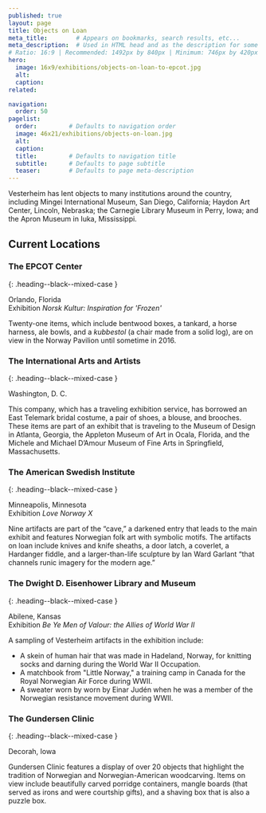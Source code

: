 ```yaml
---
published: true
layout: page
title: Objects on Loan
meta_title:        # Appears on bookmarks, search results, etc...
meta_description:  # Used in HTML head and as the description for some search engines
# Ratio: 16:9 | Recommended: 1492px by 840px | Minimum: 746px by 420px
hero:
  image: 16x9/exhibitions/objects-on-loan-to-epcot.jpg
  alt:
  caption: 
related:

navigation:
  order: 50
pagelist:
  order:         # Defaults to navigation order
  image: 46x21/exhibitions/objects-on-loan.jpg
  alt:
  caption: 
  title:         # Defaults to navigation title
  subtitle:      # Defaults to page subtitle
  teaser:        # Defaults to page meta-description
---
```

Vesterheim has lent objects to many institutions around the country, including Mingei International Museum, San Diego, California; Haydon Art Center, Lincoln, Nebraska; the Carnegie Library Museum in Perry, Iowa; and the Apron Museum in Iuka, Mississippi.

Current Locations
-----------------

### The EPCOT Center
{: .heading--black--mixed-case }

Orlando, Florida <br />
Exhibition _Norsk Kultur: Inspiration for 'Frozen'_

Twenty-one items, which include bentwood boxes, a tankard, a horse harness, ale bowls, and a _kubbestol_ (a chair made from a solid log), are on view in the Norway Pavilion until sometime in 2016.

### The International Arts and Artists
{: .heading--black--mixed-case }

Washington, D. C.

This company, which has a traveling exhibition service, has borrowed an East Telemark bridal costume, a pair of shoes, a blouse, and brooches. These items are part of an exhibit that is traveling to the Museum of Design in Atlanta, Georgia, the Appleton Museum of Art in Ocala, Florida, and the Michele and Michael D’Amour Museum of Fine Arts in Springfield, Massachusetts.

### The American Swedish Institute
{: .heading--black--mixed-case }

Minneapolis, Minnesota <br />
Exhibition _Love Norway X_

Nine artifacts are part of the  “cave,” a darkened entry that leads to the main exhibit and features Norwegian folk art with symbolic motifs. The artifacts on loan include knives and knife sheaths, a door latch, a coverlet, a Hardanger fiddle, and a larger-than-life sculpture by Ian Ward Garlant “that channels runic imagery for the modern age.”  

### The Dwight D. Eisenhower Library and Museum
{: .heading--black--mixed-case }

Abilene, Kansas <br />
Exhibition _Be Ye Men of Valour: the Allies of World War II_

A sampling of Vesterheim artifacts in the exhibition include:

*   A skein of human hair that was made in Hadeland, Norway, for knitting socks and darning during the World War II Occupation.
*   A matchbook from "Little Norway," a training camp in Canada for the Royal Norwegian Air Force during WWII.
*   A sweater worn by worn by Einar Judén when he was a member of the Norwegian resistance movement during WWII.

### The Gundersen Clinic
{: .heading--black--mixed-case }

Decorah, Iowa

Gundersen Clinic features a display of over 20 objects that highlight the tradition of Norwegian and Norwegian-American woodcarving. Items on view include beautifully carved porridge containers, mangle boards (that served as irons and were courtship gifts), and a shaving box that is also a puzzle box.